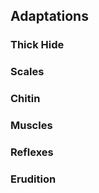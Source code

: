 ## Adaptations #################################################################

### Thick Hide #################################################################

### Scales #####################################################################

### Chitin #####################################################################

### Muscles ####################################################################

### Reflexes ###################################################################

### Erudition ##################################################################
